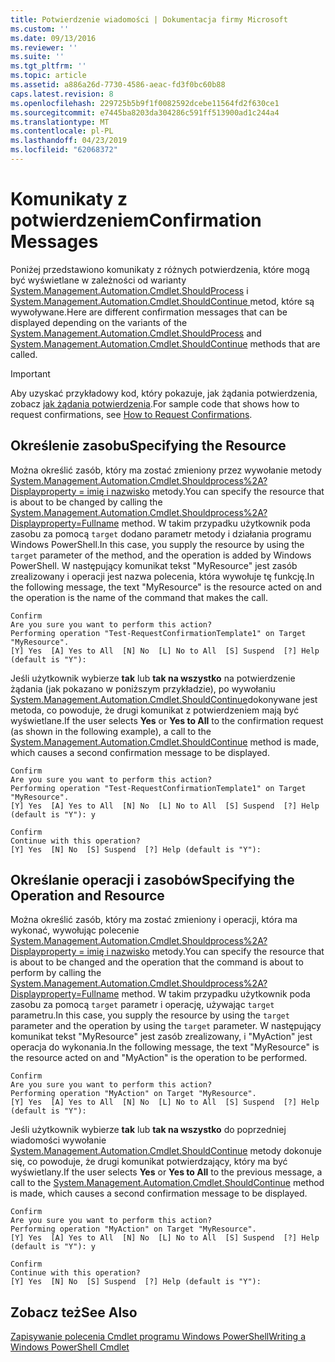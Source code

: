 ```yaml
---
title: Potwierdzenie wiadomości | Dokumentacja firmy Microsoft
ms.custom: ''
ms.date: 09/13/2016
ms.reviewer: ''
ms.suite: ''
ms.tgt_pltfrm: ''
ms.topic: article
ms.assetid: a886a26d-7730-4586-aeac-fd3f0bc60b88
caps.latest.revision: 8
ms.openlocfilehash: 229725b5b9f1f0082592dcebe11564fd2f630ce1
ms.sourcegitcommit: e7445ba8203da304286c591ff513900ad1c244a4
ms.translationtype: MT
ms.contentlocale: pl-PL
ms.lasthandoff: 04/23/2019
ms.locfileid: "62068372"
---
```

# <a name="confirmation-messages"></a><span data-ttu-id="3392f-102">Komunikaty z potwierdzeniem</span><span class="sxs-lookup"><span data-stu-id="3392f-102">Confirmation Messages</span></span>

<span data-ttu-id="3392f-103">Poniżej przedstawiono komunikaty z różnych potwierdzenia, które mogą być wyświetlane w zależności od warianty [System.Management.Automation.Cmdlet.ShouldProcess](/dotnet/api/System.Management.Automation.Cmdlet.ShouldProcess) i [System.Management.Automation.Cmdlet.ShouldContinue ](/dotnet/api/System.Management.Automation.Cmdlet.ShouldContinue) metod, które są wywoływane.</span><span class="sxs-lookup"><span data-stu-id="3392f-103">Here are different confirmation messages that can be displayed depending on the variants of the [System.Management.Automation.Cmdlet.ShouldProcess](/dotnet/api/System.Management.Automation.Cmdlet.ShouldProcess) and [System.Management.Automation.Cmdlet.ShouldContinue](/dotnet/api/System.Management.Automation.Cmdlet.ShouldContinue) methods that are called.</span></span>

> [!IMPORTANT]
> <span data-ttu-id="3392f-104">Aby uzyskać przykładowy kod, który pokazuje, jak żądania potwierdzenia, zobacz [jak żądania potwierdzenia](./how-to-request-confirmations.md).</span><span class="sxs-lookup"><span data-stu-id="3392f-104">For sample code that shows how to request confirmations, see [How to Request Confirmations](./how-to-request-confirmations.md).</span></span>

## <a name="specifying-the-resource"></a><span data-ttu-id="3392f-105">Określenie zasobu</span><span class="sxs-lookup"><span data-stu-id="3392f-105">Specifying the Resource</span></span>

<span data-ttu-id="3392f-106">Można określić zasób, który ma zostać zmieniony przez wywołanie metody [System.Management.Automation.Cmdlet.Shouldprocess%2A? Displayproperty = imię i nazwisko](/dotnet/api/System.Management.Automation.Cmdlet.ShouldProcess?view=powershellsdk-1.1.0) metody.</span><span class="sxs-lookup"><span data-stu-id="3392f-106">You can specify the resource that is about to be changed by calling the [System.Management.Automation.Cmdlet.Shouldprocess%2A?Displayproperty=Fullname](/dotnet/api/System.Management.Automation.Cmdlet.ShouldProcess?view=powershellsdk-1.1.0) method.</span></span> <span data-ttu-id="3392f-107">W takim przypadku użytkownik poda zasobu za pomocą `target` dodano parametr metody i działania programu Windows PowerShell.</span><span class="sxs-lookup"><span data-stu-id="3392f-107">In this case, you supply the resource by using the `target` parameter of the method, and the operation is added by Windows PowerShell.</span></span> <span data-ttu-id="3392f-108">W następujący komunikat tekst "MyResource" jest zasób zrealizowany i operacji jest nazwa polecenia, która wywołuje tę funkcję.</span><span class="sxs-lookup"><span data-stu-id="3392f-108">In the following message, the text "MyResource" is the resource acted on and the operation is the name of the command that makes the call.</span></span>

```output
Confirm
Are you sure you want to perform this action?
Performing operation "Test-RequestConfirmationTemplate1" on Target "MyResource".
[Y] Yes  [A] Yes to All  [N] No  [L] No to All  [S] Suspend  [?] Help (default is "Y"):
```

<span data-ttu-id="3392f-109">Jeśli użytkownik wybierze **tak** lub **tak na wszystko** na potwierdzenie żądania (jak pokazano w poniższym przykładzie), po wywołaniu [System.Management.Automation.Cmdlet.ShouldContinue](/dotnet/api/System.Management.Automation.Cmdlet.ShouldContinue)dokonywane jest metoda, co powoduje, że drugi komunikat z potwierdzeniem mają być wyświetlane.</span><span class="sxs-lookup"><span data-stu-id="3392f-109">If the user selects **Yes** or **Yes to All** to the confirmation request (as shown in the following example), a call to the [System.Management.Automation.Cmdlet.ShouldContinue](/dotnet/api/System.Management.Automation.Cmdlet.ShouldContinue) method is made, which causes a second confirmation message to be displayed.</span></span>

```output
Confirm
Are you sure you want to perform this action?
Performing operation "Test-RequestConfirmationTemplate1" on Target "MyResource".
[Y] Yes  [A] Yes to All  [N] No  [L] No to All  [S] Suspend  [?] Help (default is "Y"): y

Confirm
Continue with this operation?
[Y] Yes  [N] No  [S] Suspend  [?] Help (default is "Y"):
```

## <a name="specifying-the-operation-and-resource"></a><span data-ttu-id="3392f-110">Określanie operacji i zasobów</span><span class="sxs-lookup"><span data-stu-id="3392f-110">Specifying the Operation and Resource</span></span>

<span data-ttu-id="3392f-111">Można określić zasób, który ma zostać zmieniony i operacji, która ma wykonać, wywołując polecenie [System.Management.Automation.Cmdlet.Shouldprocess%2A? Displayproperty = imię i nazwisko](/dotnet/api/System.Management.Automation.Cmdlet.ShouldProcess?view=powershellsdk-1.1.0) metody.</span><span class="sxs-lookup"><span data-stu-id="3392f-111">You can specify the resource that is about to be changed and the operation that the command is about to perform by calling the [System.Management.Automation.Cmdlet.Shouldprocess%2A?Displayproperty=Fullname](/dotnet/api/System.Management.Automation.Cmdlet.ShouldProcess?view=powershellsdk-1.1.0) method.</span></span> <span data-ttu-id="3392f-112">W takim przypadku użytkownik poda zasobu za pomocą `target` parametr i operację, używając `target` parametru.</span><span class="sxs-lookup"><span data-stu-id="3392f-112">In this case, you supply the resource by using the `target` parameter and the operation by using the `target` parameter.</span></span> <span data-ttu-id="3392f-113">W następujący komunikat tekst "MyResource" jest zasób zrealizowany, i "MyAction" jest operacja do wykonania.</span><span class="sxs-lookup"><span data-stu-id="3392f-113">In the following message, the text "MyResource" is the resource acted on and "MyAction" is the operation to be performed.</span></span>

```output
Confirm
Are you sure you want to perform this action?
Performing operation "MyAction" on Target "MyResource".
[Y] Yes  [A] Yes to All  [N] No  [L] No to All  [S] Suspend  [?] Help (default is "Y"):
```

<span data-ttu-id="3392f-114">Jeśli użytkownik wybierze **tak** lub **tak na wszystko** do poprzedniej wiadomości wywołanie [System.Management.Automation.Cmdlet.ShouldContinue](/dotnet/api/System.Management.Automation.Cmdlet.ShouldContinue) metody dokonuje się, co powoduje, że drugi komunikat potwierdzający, który ma być wyświetlany.</span><span class="sxs-lookup"><span data-stu-id="3392f-114">If the user selects **Yes** or **Yes to All** to the previous message, a call to the [System.Management.Automation.Cmdlet.ShouldContinue](/dotnet/api/System.Management.Automation.Cmdlet.ShouldContinue) method is made, which causes a second confirmation message to be displayed.</span></span>

```output
Confirm
Are you sure you want to perform this action?
Performing operation "MyAction" on Target "MyResource".
[Y] Yes  [A] Yes to All  [N] No  [L] No to All  [S] Suspend  [?] Help (default is "Y"): y

Confirm
Continue with this operation?
[Y] Yes  [N] No  [S] Suspend  [?] Help (default is "Y"):
```

## <a name="see-also"></a><span data-ttu-id="3392f-115">Zobacz też</span><span class="sxs-lookup"><span data-stu-id="3392f-115">See Also</span></span>

[<span data-ttu-id="3392f-116">Zapisywanie polecenia Cmdlet programu Windows PowerShell</span><span class="sxs-lookup"><span data-stu-id="3392f-116">Writing a Windows PowerShell Cmdlet</span></span>](./writing-a-windows-powershell-cmdlet.md)
